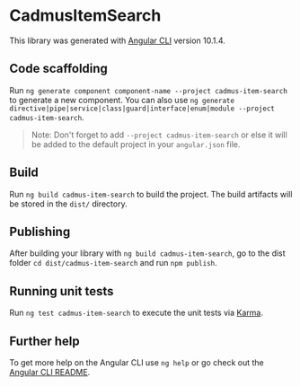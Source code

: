 # CadmusItemSearch

This library was generated with [Angular CLI](https://github.com/angular/angular-cli) version 10.1.4.

## Code scaffolding

Run `ng generate component component-name --project cadmus-item-search` to generate a new component. You can also use `ng generate directive|pipe|service|class|guard|interface|enum|module --project cadmus-item-search`.
> Note: Don't forget to add `--project cadmus-item-search` or else it will be added to the default project in your `angular.json` file. 

## Build

Run `ng build cadmus-item-search` to build the project. The build artifacts will be stored in the `dist/` directory.

## Publishing

After building your library with `ng build cadmus-item-search`, go to the dist folder `cd dist/cadmus-item-search` and run `npm publish`.

## Running unit tests

Run `ng test cadmus-item-search` to execute the unit tests via [Karma](https://karma-runner.github.io).

## Further help

To get more help on the Angular CLI use `ng help` or go check out the [Angular CLI README](https://github.com/angular/angular-cli/blob/master/README.md).
